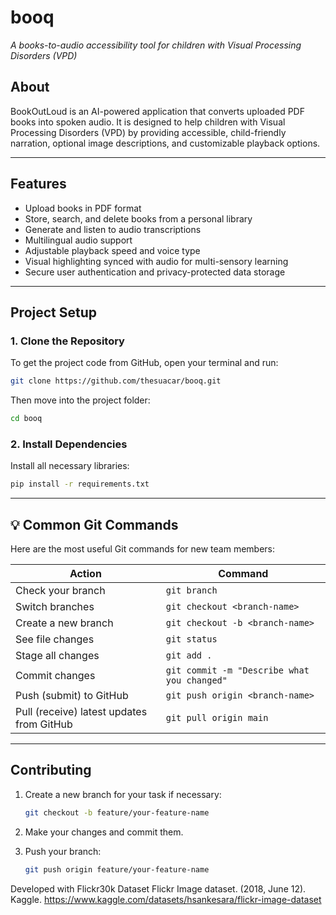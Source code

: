 # booq

*A books-to-audio accessibility tool for children with Visual Processing Disorders (VPD)*

## About

BookOutLoud is an AI-powered application that converts uploaded PDF books into spoken audio.
It is designed to help children with Visual Processing Disorders (VPD) by providing accessible, child-friendly narration, optional image descriptions, and customizable playback options.

---

## Features

* Upload books in PDF format
* Store, search, and delete books from a personal library
* Generate and listen to audio transcriptions
* Multilingual audio support
* Adjustable playback speed and voice type
* Visual highlighting synced with audio for multi-sensory learning
* Secure user authentication and privacy-protected data storage

---

## Project Setup

### 1. Clone the Repository

To get the project code from GitHub, open your terminal and run:

```bash
git clone https://github.com/thesuacar/booq.git
```

Then move into the project folder:

```bash
cd booq
```

### 2. Install Dependencies

Install all necessary libraries:

```bash
pip install -r requirements.txt
```

---

## 💡 Common Git Commands

Here are the most useful Git commands for new team members:

| Action              | Command                                     |
| ------------------- | ------------------------------------------- |
| Check your branch   | `git branch`                                |
| Switch branches     | `git checkout <branch-name>`                |
| Create a new branch | `git checkout -b <branch-name>`             |
| See file changes    | `git status`                                |
| Stage all changes   | `git add .`                                 |
| Commit changes      | `git commit -m "Describe what you changed"` |
| Push (submit) to GitHub      | `git push origin <branch-name>`             |
| Pull (receive) latest updates from GitHub | `git pull origin main`                      |

---

## Contributing

1. Create a new branch for your task if necessary:

   ```bash
   git checkout -b feature/your-feature-name
   ```
2. Make your changes and commit them.
3. Push your branch:

   ```bash
   git push origin feature/your-feature-name
   ```

Developed with Flickr30k Dataset
Flickr Image dataset. (2018, June 12). Kaggle. https://www.kaggle.com/datasets/hsankesara/flickr-image-dataset


